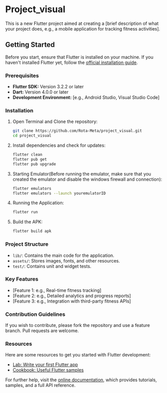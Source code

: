 
# Project_visual

This is a new Flutter project aimed at creating a [brief description of what your project does, e.g., a mobile application for tracking fitness activities].

## Getting Started

Before you start, ensure that Flutter is installed on your machine. If you haven't installed Flutter yet, follow the [official installation guide](https://flutter.dev/docs/get-started/install).

### Prerequisites

- **Flutter SDK:** Version 3.2.2 or later
- **Dart:** Version 4.0.0 or later
- **Development Environment:** [e.g., Android Studio, Visual Studio Code]

### Installation

1. Open Terminal and Clone the repository:
    ```bash
    git clone https://github.com/Rota-Meta/project_visual.git
    cd project_visual
    ```
2. Install dependencies and check for updates:
    ```bash
    flutter clean
    flutter pub get
    flutter pub upgrade
    ```
3. Starting Emulator(Before running the emulator, make sure that you created the emulator and disable the windows firewall and connection):
    ```bash
    flutter emulators
    flutter emulators --launch youremulatorID 
    ```
4. Running the Application:
    ```bash
    flutter run
    ```
5. Build the APK:
    ```bash
    flutter build apk
    ```

### Project Structure

- `lib/`: Contains the main code for the application.
- `assets/`: Stores images, fonts, and other resources.
- `test/`: Contains unit and widget tests.

### Key Features

- [Feature 1: e.g., Real-time fitness tracking]
- [Feature 2: e.g., Detailed analytics and progress reports]
- [Feature 3: e.g., Integration with third-party fitness APIs]

### Contribution Guidelines

If you wish to contribute, please fork the repository and use a feature branch. Pull requests are welcome.

### Resources

Here are some resources to get you started with Flutter development:

- [Lab: Write your first Flutter app](https://docs.flutter.dev/get-started/codelab)
- [Cookbook: Useful Flutter samples](https://docs.flutter.dev/cookbook)

For further help, visit the [online documentation](https://docs.flutter.dev/), which provides tutorials, samples, and a full API reference.
